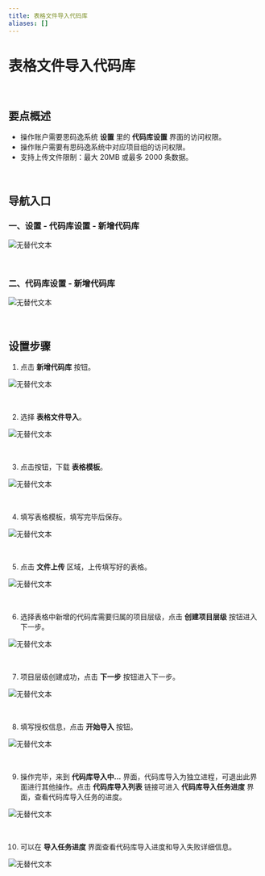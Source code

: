 ```yaml
---
title: 表格文件导入代码库
aliases: []
---
```


# 表格文件导入代码库

<br />

## 要点概述

-   操作账户需要思码逸系统 **设置** 里的 **代码库设置** 界面的访问权限。
-   操作账户需要有思码逸系统中对应项目组的访问权限。
-   支持上传文件限制：最大 20MB 或最多 2000 条数据。

<br />

## 导航入口

### 一、设置 - 代码库设置 - 新增代码库

![无替代文本](https://release-note.oss-cn-hongkong.aliyuncs.com/img/New_Repository_1.png)

<br />

### 二、代码库设置 - 新增代码库

![无替代文本](https://release-note.oss-cn-hongkong.aliyuncs.com/img/New_Repository_2.png)

<br />

## 设置步骤

1. 点击 **新增代码库** 按钮。

![无替代文本](https://release-note.oss-cn-hongkong.aliyuncs.com/img/New_Repository_Button.png)

<br />

2. 选择 **表格文件导入**。

![无替代文本](https://release-note.oss-cn-hongkong.aliyuncs.com/img/Git_New.png)

<br />

3. 点击按钮，下载 **表格模板**。

![无替代文本](https://release-note.oss-cn-hongkong.aliyuncs.com/img/Template_1.png)

<br />

4. 填写表格模板，填写完毕后保存。

![无替代文本](https://release-note.oss-cn-hongkong.aliyuncs.com/img/Template_2.png)

<br />

5. 点击 **文件上传** 区域，上传填写好的表格。

![无替代文本](https://release-note.oss-cn-hongkong.aliyuncs.com/img/Template_1.png)

<br />

6. 选择表格中新增的代码库需要归属的项目层级，点击 **创建项目层级** 按钮进入下一步。

![无替代文本](https://release-note.oss-cn-hongkong.aliyuncs.com/img/Template_3.png)

<br />

7. 项目层级创建成功，点击 **下一步** 按钮进入下一步。

![无替代文本](https://release-note.oss-cn-hongkong.aliyuncs.com/img/Template_4.png)

<br />

8. 填写授权信息，点击 **开始导入** 按钮。

![无替代文本](https://release-note.oss-cn-hongkong.aliyuncs.com/img/Template_5.png)

<br />

9. 操作完毕，来到 **代码库导入中...** 界面，代码库导入为独立进程，可退出此界面进行其他操作。点击 **代码库导入列表** 链接可进入 **代码库导入任务进度** 界面，查看代码库导入任务的进度。

![无替代文本](https://release-note.oss-cn-hongkong.aliyuncs.com/img/Template_6.png)

<br />

10. 可以在 **导入任务进度** 界面查看代码库导入进度和导入失败详细信息。

![无替代文本](https://release-note.oss-cn-hongkong.aliyuncs.com/img/Template_7.png)
